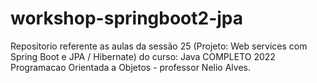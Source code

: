 # workshop-springboot2-jpa
Repositorio referente as aulas da sessão 25 (Projeto: Web services com Spring Boot e JPA / Hibernate) do curso: Java COMPLETO 2022 Programacao Orientada a Objetos - professor Nelio Alves.
